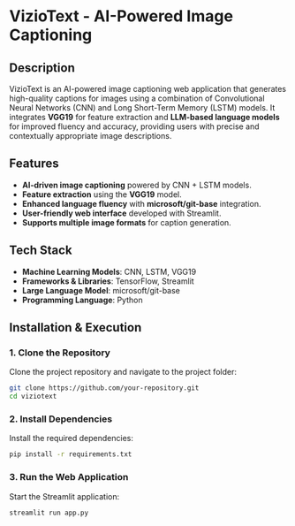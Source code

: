 # VizioText - AI-Powered Image Captioning

## Description

VizioText is an AI-powered image captioning web application that generates high-quality captions for images using a combination of Convolutional Neural Networks (CNN) and Long Short-Term Memory (LSTM) models. It integrates **VGG19** for feature extraction and **LLM-based language models** for improved fluency and accuracy, providing users with precise and contextually appropriate image descriptions.

## Features

- **AI-driven image captioning** powered by CNN + LSTM models.
- **Feature extraction** using the **VGG19** model.
- **Enhanced language fluency** with **microsoft/git-base** integration.
- **User-friendly web interface** developed with Streamlit.
- **Supports multiple image formats** for caption generation.

## Tech Stack

- **Machine Learning Models**: CNN, LSTM, VGG19
- **Frameworks & Libraries**: TensorFlow, Streamlit
- **Large Language Model**: microsoft/git-base
- **Programming Language**: Python

## Installation & Execution

### 1. Clone the Repository

Clone the project repository and navigate to the project folder:

```sh
git clone https://github.com/your-repository.git
cd viziotext
```

### 2. Install Dependencies

Install the required dependencies:

```sh
pip install -r requirements.txt
```

### 3. Run the Web Application

Start the Streamlit application:

```sh
streamlit run app.py
```
